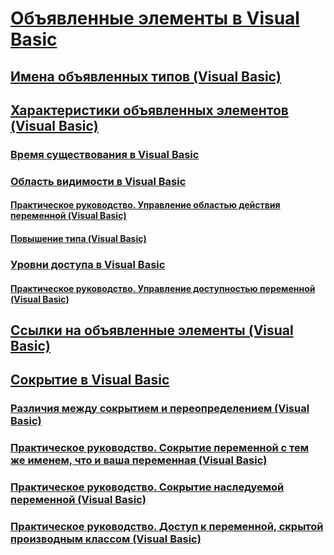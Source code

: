 # [Объявленные элементы в Visual Basic](index.md)
## [Имена объявленных типов (Visual Basic)](declared-element-names.md)
## [Характеристики объявленных элементов (Visual Basic)](declared-element-characteristics.md)
### [Время существования в Visual Basic](lifetime.md)
### [Область видимости в Visual Basic](scope.md)
#### [Практическое руководство. Управление областью действия переменной (Visual Basic)](how-to-control-the-scope-of-a-variable.md)
#### [Повышение типа (Visual Basic)](type-promotion.md)
### [Уровни доступа в Visual Basic](access-levels.md)
#### [Практическое руководство. Управление доступностью переменной (Visual Basic)](how-to-control-the-availability-of-a-variable.md)
## [Ссылки на объявленные элементы (Visual Basic)](references-to-declared-elements.md)
## [Сокрытие в Visual Basic](shadowing.md)
### [Различия между сокрытием и переопределением (Visual Basic)](differences-between-shadowing-and-overriding.md)
### [Практическое руководство. Сокрытие переменной с тем же именем, что и ваша переменная (Visual Basic)](how-to-hide-a-variable-with-the-same-name-as-your-variable.md)
### [Практическое руководство. Сокрытие наследуемой переменной (Visual Basic)](how-to-hide-an-inherited-variable.md)
### [Практическое руководство. Доступ к переменной, скрытой производным классом (Visual Basic)](how-to-access-a-variable-hidden-by-a-derived-class.md)
